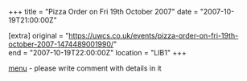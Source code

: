 +++
title = "Pizza Order on Fri 19th October 2007"
date = "2007-10-19T21:00:00Z"

[extra]
original = "https://uwcs.co.uk/events/pizza-order-on-fri-19th-october-2007-1474489001990/"    
end = "2007-10-19T22:00:00Z"
location = "LIB1"
+++

[menu](http://www.pizzahut.co.uk/restaurant/restaurant-menu.html) - please write comment with details in it

